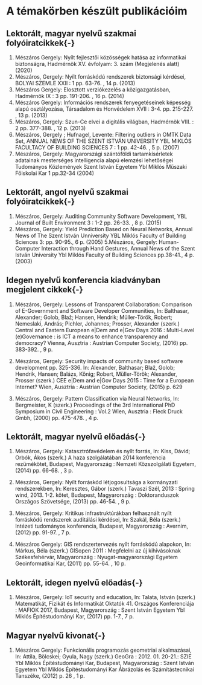 A témakörben készült publikációim
===================================


## Lektorált, magyar nyelvű szakmai folyóiratcikkek{-}

1. Mészáros Gergely: Nyílt fejlesztői közösségek hatása az informatikai biztonságra, Hadmérnök XV. évfolyam: 3. szám (Megjelenés alatt) (2020) 
2. Mészáros, Gergely: Nyílt forráskódú rendszerek biztonsági kérdései, BOLYAI SZEMLE XXII : 1 pp. 63-76. , 14 p. (2013)
2. Mészáros Gergely: Elosztott verziókezelés a közigazgatásban, Hadmérnök IX : 3 pp. 191-206. , 16 p. (2014)
3. Mészáros Gergely: Információs rendszerek fenyegetéseinek képesség alapú osztályozása, Társadalom és Honvédelem XVII : 3-4. pp. 215-227. , 13 p. (2013)
3. Mészáros, Gergely: Szun-Ce elvei a digitális világban, Hadmérnök VIII. : 2 pp. 377-388. , 12 p. (2013)
3. Mészáros, Gergely ; Hufnagel, Levente: Filtering outliers in OMTK Data Set, ANNUAL NEWS OF THE SZENT ISTVÁN UNIVERSITY YBL MIKLÓS FACULTACY OF BUILDING SCIENCES 7 : 1 pp. 42-46. , 5 p. (2007)
4. Mészáros, Gergely: Magyarországi szántóföldi tartamkísérletek adatainak mesterséges intelligencia alapú elemzési lehetőségei Tudományos Közlemények Szent István Egyetem Ybl Miklós Műszaki Főiskolai Kar 1 pp.32-34 (2004)

## Lektorált, angol nyelvű szakmai folyóiratcikkek{-}

1. Mészáros, Gergely: Auditing Community Software Development, YBL Journal of Built Environment 3 : 1-2 pp. 26-33. , 8 p. (2015)
4. Mészáros, Gergely: Yield Prediction Based on Neural Networks, Annual News of The Szent István Unniversity YBL Miklós Faculty of Building Sciences 3: pp. 90-95., 6 p. (2005)
5.Mészáros, Gergely: Human-Computer Interaction through Hand Gestures, Annual News of the Szent István University Ybl Miklós Faculty of Building Sciences pp.38-41., 4 p. (2003)

## Idegen nyelvű konferencia kiadványban megjelent cikkek{-}

1. Mészáros, Gergely: Lessons of Transparent Collaboration: Comparison of E-Government and Software Developer Communities, In: Balthasar, Alexander; Golob, Blaž; Hansen, Hendrik; Müller-Török, Robert; Nemeslaki, András; Pichler, Johannes; Prosser, Alexander (szerk.) Central and Eastern European e|Dem and e|Gov Days 2016 : Multi-Level (e)Governance : is ICT a means to enhance transparency and democracy?  Vienna, Ausztria : Austrian Computer Society, (2016) pp. 383-392. , 9 p.

2. Mészáros, Gergely: Security impacts of community based software development pp. 325-336.
In: Alexander, Balthasar; Blaž, Golob; Hendrik, Hansen; Balázs, Kőnig; Robert, Müller-Török; Alexander, Prosser (szerk.) CEE e|Dem and e|Gov Days 2015 : Time for a European Internet? Wien, Ausztria : Austrian Computer Society, (2015) p. 629

3.  Mészáros, Gergely: Pattern Classification via Neural Networks, In: Bergmeister, K (szerk.) Proceedings of the 3rd International PhD Symposium in Civil Engineering : Vol.2 Wien, Ausztria : Fleck Druck Gmbh, (2000) pp. 475-478. , 4 p.


## Lektorált, magyar nyelvű előadás{-}

1. Mészáros, Gergely: Katasztrófavédelem és nyílt forrás, In: Kiss, Dávid; Orbók, Ákos (szerk.) A haza szolgálatában 2014 konferencia rezümékötet, Budapest, Magyarország : Nemzeti Közszolgálati Egyetem, (2014) pp. 66-68. , 3 p.

2. Mészáros, Gergely: Nyílt forráskód létjogosultsága a kormányzati rendszerekben, In: Keresztes, Gábor (szerk.) Tavaszi Szél, 2013 : Spring wind, 2013. 1-2. kötet, Budapest, Magyarország : Doktoranduszok Országos Szövetsége, (2013) pp. 46-54. , 9 p.

4. Mészáros, Gergely: Kritikus infrastruktúrákban felhasznált nyílt forráskódú rendszerek auditálási kérdései, In: Szakál, Béla (szerk.) Intézeti tudományos konferencia, Budapest, Magyarország : Avernim, (2012) pp. 91-97. , 7 p.

5. Mészáros Gergely: GIS rendszertervezés nyílt forráskódú alapokon, In: Márkus, Béla (szerk.) GISopen 2011 : Megfelelni az új kihívásoknak Székesfehérvár, Magyarország : Nyugat-magyarországi Egyetem Geoinformatikai Kar, (2011) pp. 55-64. , 10 p.

## Lektorált, idegen nyelvű előadás{-}

1. Mészáros, Gergely: IoT security and education, In: Talata, István (szerk.) Matematikát, Fizikát és Informatikát Oktatók 41. Országos Konferenciája : MAFIOK 2017, Budapest, Magyarország : Szent István Egyetem Ybl Miklós Építéstudományi Kar, (2017) pp. 1-7., 7 p.

## Magyar nyelvű kivonat{-}

1. Mészáros Gergely: Funkcionális programozás geometriai alkalmazásai, In: Attila, Bölcskei; Gyula, Nagy (szerk.) GeoGra : 2012. 01. 20-21.: SZIE Ybl Miklós Építéstudományi Kar, Budapest, Magyarország : Szent István Egyetem Ybl Miklós Építéstudományi Kar Ábrázolás és Számítástecnikai Tanszéke, (2012) p. 26 , 1 p.


